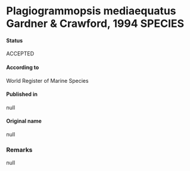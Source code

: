 Plagiogrammopsis mediaequatus Gardner & Crawford, 1994 SPECIES
=======

#### Status
ACCEPTED

#### According to
World Register of Marine Species

#### Published in
null

#### Original name
null

### Remarks
null